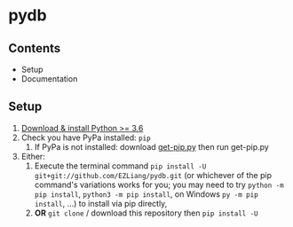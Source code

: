 # pydb

## Contents
 * Setup
 * Documentation

## Setup
 1. [Download & install Python >= 3.6](https://python.org/download)
 1. Check you have PyPa installed: `pip`
    1. If PyPa is not installed: download [get-pip.py](https://bootstrap.pypa.io/get-pip.py) then run get-pip.py
 1. Either:
    1. Execute the terminal command `pip install -U git+git://github.com/EZLiang/pydb.git` (or whichever of the pip command's variations works for you; you may need to try `python -m pip install`, `python3 -m pip install`, on Windows `py -m pip install`, ...) to install via pip directly,
    1. **OR** `git clone` / download this repository then `pip install -U`
    
